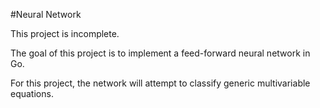 #Neural Network

This project is incomplete.

The goal of this project is to implement a feed-forward neural network in Go.

For this project, the network will attempt to classify generic multivariable equations.